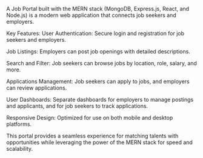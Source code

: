 A Job Portal built with the MERN stack (MongoDB, Express.js, React, and Node.js) is a modern web application that connects job seekers and employers.

Key Features:
User Authentication: Secure login and registration for job seekers and employers.

Job Listings: Employers can post job openings with detailed descriptions.

Search and Filter: Job seekers can browse jobs by location, role, salary, and more.

Applications Management: Job seekers can apply to jobs, and employers can review applications.

User Dashboards: Separate dashboards for employers to manage postings and applicants, and for job seekers to track applications.

Responsive Design: Optimized for use on both mobile and desktop platforms.

This portal provides a seamless experience for matching talents with opportunities while leveraging the power of the MERN stack for speed and scalability.
